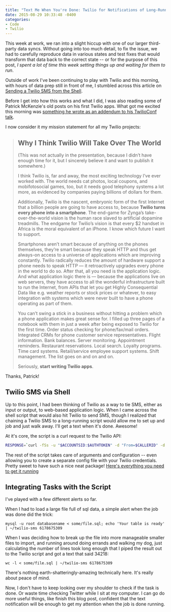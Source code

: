 ```yaml
---
title: "Text Me When You're Done: Twilio for Notifications of Long-Running Dev Tasks"
date: 2015-08-29 10:33:48 -0400
categories: 
- Code
- Twilio
---
```


This week at work, we ran into a slight hiccup with one of our larger third-party data syncs. Without going into too much detail, to fix the issue, we had to carefully reproduce data in various states and test fixes that would transform that data back to the correct state -- or for the purpose of this post, *I spent a lot of time this week setting things up and waiting for them to run*.

Outside of work I've been continuing to play with Twilio and this morning, with hours of data prep still in front of me, I stumbled across this article on [Sending a Twilio SMS from the Shell](https://www.twilio.com/labs/bash/sms).

<!--more-->

Before I get into how this works and what I did, I was also reading some of Patrick McKenzie's old posts on his first Twilio apps. What got me excited this morning was [something he wrote as an addendum to his TwilioConf talk](http://www.kalzumeus.com/2011/12/19/productizing-twilio-applications/).

I now consider it my mission statement for all my Twilio projects:

> ## Why I Think Twilio Will Take Over The World
>
>
>(This was not actually in the presentation, because I didn’t have enough time for it, but I sincerely believe it and want to publish it somewhere.)
>
>I think Twilio is, far and away, the most exciting technology I’ve ever worked with. The world needs cat photos, local coupons, and mobifotosocial games, too, but it needs good telephony systems a lot more, as evidenced by companies paying billions of dollars for them.
>
>Additionally, Twilio is the nascent, embryonic form of the first Internet that a billion people are going to have access to, because **Twilio turns every phone into a smartphone**.  The end-game for Zynga’s take-over-the-world vision is the human race slaved to artificial dopamine treadmills.  The endgame for Twilio’s vision is that every $2 handset in Africa is the moral equivalent of an iPhone.  I know which future I want to support.
>
>Smartphones aren’t smart because of anything on the phones themselves, they’re smart because they speak HTTP and thus get always-on access to a universe of applications which are improving constantly.  Twilio radically reduces the amount of hardware support a phone needs to speak HTTP — it retroactively upgrades every phone in the world to do so.  After that, all you need is the application logic.  And what application logic there is — because the applications live on web servers, they have access to all the wonderful infrastructure built to run the Internet, from APIs that let you get Highly Consequential Data like e.g. weather reports or stock prices or whatever, to easy integration with systems which were never built to have a phone operating as part of them.
>
>You can’t swing a stick in a business without hitting a problem which a phone application makes great sense for.  I filled up three pages of a notebook with them in just a week after being exposed to Twilio for the first time.  Order status checking for phone/fax/mail orders.  Integrated CRMs for phone customer service representatives.  Flight information.  Bank balances.  Server monitoring.  Appointment reminders. Restaurant reservations.  Local search.  Loyalty programs.  Time card systems.  Retail/service employee support systems.  Shift management.  The list goes on and on and on.
>
>Seriously, **start writing Twilio apps**.

Thanks, Patrick!

Twilio SMS via Shell
--------------------

Up to this point, I had been thinking of Twilio as a way to tie SMS, either as input or output, to web-based application logic. When I came across the shell script that would also hit Twilio to send SMS, though I realized that chaining a Twilio SMS to a long-running script would allow me to set up and job and just walk away. I'll get a text when it's done. Awesome!


At it's core, the script is a curl request to the Twilio API:

```bash
RESPONSE=`curl -fSs -u "$ACCOUNTSID:$AUTHTOKEN" -d "From=$CALLERID" -d "To=$PHONE" -d "Body=$MSG" "https://api.twilio.com/2010-04-01/Accounts/$ACCOUNTSID/SMS/Messages" 2>&1`
```

The rest of the script takes care of arguments and configuration -- even allowing you to create a separate config file with your Twilio credentials. Pretty sweet to have such a nice neat package! [Here's everything you need to get it running](https://www.twilio.com/labs/bash/sms)

Integrating Tasks with the Script
---------------------------------

I've played with a few different alerts so far.

When I had to load a large file full of sql data, a simple alert when the job was done did the trick:

```
mysql -u root databasename < some/file.sql; echo 'Your table is ready' | ~/twilio-sms 6178675309
```

When I was deciding how to break up the file into more manageable smaller files to import, and running around doing errands and walking my dog, just calculating the number of lines took long enough that I piped the result out to the Twilio script and got a text that said 34218:

```
wc -l < some/file.sql | ~/twilio-sms 6178675309
```

There's nothing earth-shatteringly-amazing technically here. It's really about peace of mind.

Now, I don't have to keep looking over my shoulder to check if the task is done. Or waste time checking Twitter while I sit at my computer. I can go do more useful things, like finish this blog post, confident that the text notification will be enough to get my attention when the job is done running.
